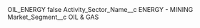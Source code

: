 <?xml version="1.0" encoding="UTF-8"?>
<CustomMetadata xmlns="http://soap.sforce.com/2006/04/metadata" xmlns:xsi="http://www.w3.org/2001/XMLSchema-instance" xmlns:xsd="http://www.w3.org/2001/XMLSchema">
    <label>OIL_ENERGY</label>
    <protected>false</protected>
    <values>
        <field>Activity_Sector_Name__c</field>
        <value xsi:type="xsd:string">ENERGY - MINING</value>
    </values>
    <values>
        <field>Market_Segment__c</field>
        <value xsi:type="xsd:string">OIL &amp; GAS</value>
    </values>
</CustomMetadata>
